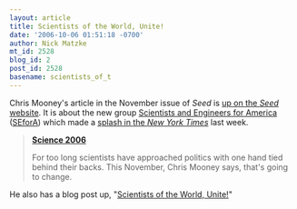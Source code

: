 ```yaml
---
layout: article
title: Scientists of the World, Unite!
date: '2006-10-06 01:51:18 -0700'
author: Nick Matzke
mt_id: 2528
blog_id: 2
post_id: 2528
basename: scientists_of_t
---
```

Chris Mooney's article in the November issue of _Seed_ is [up on the _Seed_ website](http://www.seedmagazine.com/news/2006/10/science_2006.php). It is about the new group [Scientists and Engineers for America](http://www.sefora.org) ([SEforA](http://www.sefora.org)) which made a [splash in the _New York Times_](http://www.nytimes.com/2006/09/28/us/politics/28science.html) last week.

> **[Science 2006](http://www.seedmagazine.com/news/2006/10/science_2006.php)**
> 
> For too long scientists have approached politics with one hand tied behind their backs. This November, Chris Mooney says, that's going to change.

He also has a blog post up, "[Scientists of the World, Unite!](http://scienceblogs.com/intersection/2006/09/scientists_of_america_unite.php)"
